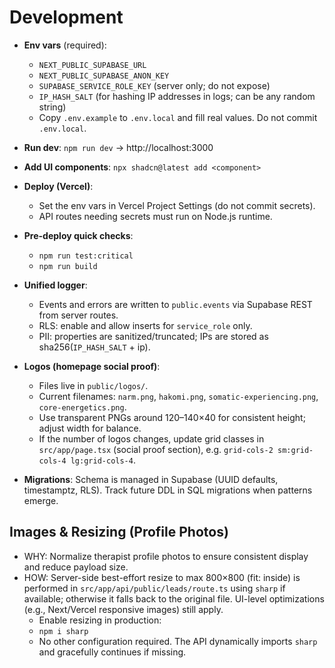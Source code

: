 # Development

- __Env vars__ (required):
  - `NEXT_PUBLIC_SUPABASE_URL`
  - `NEXT_PUBLIC_SUPABASE_ANON_KEY`
  - `SUPABASE_SERVICE_ROLE_KEY` (server only; do not expose)
  - `IP_HASH_SALT` (for hashing IP addresses in logs; can be any random string)
  - Copy `.env.example` to `.env.local` and fill real values. Do not commit `.env.local`.
- __Run dev__: `npm run dev` → http://localhost:3000
- __Add UI components__: `npx shadcn@latest add <component>`
- __Deploy (Vercel)__:
  - Set the env vars in Vercel Project Settings (do not commit secrets).
  - API routes needing secrets must run on Node.js runtime.
 
- __Pre-deploy quick checks__:
  - `npm run test:critical`
  - `npm run build`
  
- __Unified logger__:
  - Events and errors are written to `public.events` via Supabase REST from server routes.
  - RLS: enable and allow inserts for `service_role` only.
  - PII: properties are sanitized/truncated; IPs are stored as sha256(`IP_HASH_SALT` + ip).
- __Logos (homepage social proof)__:
  - Files live in `public/logos/`.
  - Current filenames: `narm.png`, `hakomi.png`, `somatic-experiencing.png`, `core-energetics.png`.
  - Use transparent PNGs around 120–140×40 for consistent height; adjust width for balance.
  - If the number of logos changes, update grid classes in `src/app/page.tsx` (social proof section), e.g. `grid-cols-2 sm:grid-cols-4 lg:grid-cols-4`.
- __Migrations__: Schema is managed in Supabase (UUID defaults, timestamptz, RLS). Track future DDL in SQL migrations when patterns emerge.

## Images & Resizing (Profile Photos)

- WHY: Normalize therapist profile photos to ensure consistent display and reduce payload size.
- HOW: Server-side best-effort resize to max 800×800 (fit: inside) is performed in `src/app/api/public/leads/route.ts` using `sharp` if available; otherwise it falls back to the original file. UI-level optimizations (e.g., Next/Vercel responsive images) still apply.
  - Enable resizing in production:
  - `npm i sharp`
  - No other configuration required. The API dynamically imports `sharp` and gracefully continues if missing.
